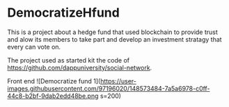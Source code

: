 # DemocratizeHfund
This is a project about a hedge fund that used blockchain to provide trust and alow its members to take part and develop an investment stratagy that every can vote on.

The project used as started kit the code of https://github.com/dappuniversity/social-network.

Front end 
![Democratize fund 1](https://user-images.githubusercontent.com/97196020/148573484-7a5a6978-c0ff-44c8-b2bf-9dab2edd48be.png s=200)

